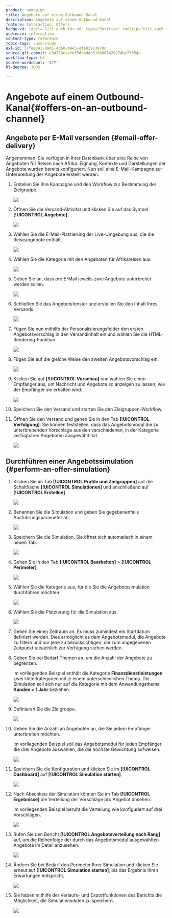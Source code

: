 ```yaml
---
product: campaign
title: Angebote auf einem Outbound-Kanal
description: Angebote auf einem Outbound-Kanal
feature: Interaction, Offers
badge-v8: label="Gilt auch für v8" type="Positive" tooltip="Gilt auch für Campaign v8"
audience: interaction
content-type: reference
topic-tags: case-study
exl-id: 77fee343-09d1-4d60-be43-efe02953a70c
source-git-commit: e34718caefdf5db4ddd61db601420274be77054e
workflow-type: ht
source-wordcount: '477'
ht-degree: 100%

---
```


# Angebote auf einem Outbound-Kanal{#offers-on-an-outbound-channel}



## Angebote per E-Mail versenden {#email-offer-delivery}

Angenommen, Sie verfügen in Ihrer Datenbank über eine Reihe von Angeboten für Reisen nach Afrika. Eignung, Kontexte und Darstellungen der Angebote wurden bereits konfiguriert. Nun soll eine E-Mail-Kampagne zur Unterbreitung der Angebote erstellt werden.

1. Erstellen Sie Ihre Kampagne und den Workflow zur Bestimmung der Zielgruppe.

   ![](assets/offer_delivery_example_001.png)

1. Öffnen Sie die Versand-Aktivität und klicken Sie auf das Symbol **[!UICONTROL Angebote]**.

   ![](assets/offer_delivery_example_002.png)

1. Wählen Sie die E-Mail-Platzierung der Live-Umgebung aus, die die Reiseangebote enthält.

   ![](assets/offer_delivery_example_003.png)

1. Wählen Sie die Kategorie mit den Angeboten für Afrikareisen aus.

   ![](assets/offer_delivery_example_004.png)

1. Geben Sie an, dass pro E-Mail jeweils zwei Angebote unterbreitet werden sollen.

   ![](assets/offer_delivery_example_005.png)

1. Schließen Sie das Angebotsfenster und erstellen Sie den Inhalt Ihres Versands.

   ![](assets/offer_delivery_example_006.png)

1. Fügen Sie nun mithilfe der Personalisierungsfelder den ersten Angebotsvorschlag in den Versandinhalt ein und wählen Sie die HTML-Rendering-Funktion.

   ![](assets/offer_delivery_example_007.png)

1. Fügen Sie auf die gleiche Weise den zweiten Angebotsvorschlag ein.

   ![](assets/offer_delivery_example_008.png)

1. Klicken Sie auf **[!UICONTROL Vorschau]** und wählen Sie einen Empfänger aus, um Nachricht und Angebote so anzeigen zu lassen, wie der Empfänger sie erhalten wird.

   ![](assets/offer_delivery_example_009.png)

1. Speichern Sie den Versand und starten Sie den Zielgruppen-Workflow.
1. Öffnen Sie den Versand und gehen Sie in den Tab **[!UICONTROL Verfolgung]**: Sie können feststellen, dass das Angebotsmodul die zu unterbreitenden Vorschläge aus den verschiedenen, in der Kategorie verfügbaren Angeboten ausgewählt hat.

   ![](assets/offer_delivery_example_010.png)

## Durchführen einer Angebotssimulation {#perform-an-offer-simulation}

1. Klicken Sie im Tab **[!UICONTROL Profile und Zielgruppen]** auf die Schaltfläche **[!UICONTROL Simulationen]** und anschließend auf **[!UICONTROL Erstellen]**.

   ![](assets/offer_simulation_001.png)

1. Benennen Sie die Simulation und geben Sie gegebenenfalls Ausführungsparameter an.

   ![](assets/offer_simulation_example_002.png)

1. Speichern Sie die Simulation. Sie öffnet sich automatisch in einem neuen Tab.

   ![](assets/offer_simulation_example_003.png)

1. Gehen Sie in den Tab **[!UICONTROL Bearbeiten]** > **[!UICONTROL Perimeter]**.

   ![](assets/offer_simulation_example_004.png)

1. Wählen Sie die Kategorie aus, für die Sie die Angebotssimulation durchführen möchten.

   ![](assets/offer_simulation_example_005.png)

1. Wählen Sie die Platzierung für die Simulation aus.

   ![](assets/offer_simulation_example_006.png)

1. Geben Sie einen Zeitraum an. Es muss zumindest ein Startdatum definiert werden. Dies ermöglicht es dem Angebotsmodul, die Angebote zu filtern und nur jene zu berücksichtigen, die zum angegebenen Zeitpunkt tatsächlich zur Verfügung stehen werden.
1. Geben Sie bei Bedarf Themen an, um die Anzahl der Angebote zu begrenzen.

   Im vorliegenden Beispiel enthält die Kategorie **Finanzdienstleistungen** zwei Unterkategorien mit je einem unterschiedlichen Thema. Die Simulation soll sich nur auf die Kategorie mit dem Anwendungsthema **Kunden > 1 Jahr** beziehen.

   ![](assets/offer_simulation_example_007.png)

1. Definieren Sie die Zielgruppe.

   ![](assets/offer_simulation_example_008.png)

1. Geben Sie die Anzahl an Angeboten an, die Sie jedem Empfänger unterbreiten möchten.

   Im vorliegenden Beispiel soll das Angebotsmodul für jeden Empfänger die drei Angebote auswählen, die die höchste Gewichtung aufweisen.

   ![](assets/offer_simulation_example_009.png)

1. Speichern Sie die Konfiguration und klicken Sie im **[!UICONTROL Dashboard]** auf **[!UICONTROL Simulation starten]**.

   ![](assets/offer_simulation_example_010.png)

1. Nach Abschluss der Simulation können Sie im Tab **[!UICONTROL Ergebnisse]** die Verteilung der Vorschläge pro Angebot ansehen.

   Im vorliegenden Beispiel beruht die Verteilung wie konfiguriert auf drei Vorschlägen.

   ![](assets/offer_simulation_example_011.png)

1. Rufen Sie den Bericht **[!UICONTROL Angebotsverteilung nach Rang]** auf, um die Reihenfolge der durch das Angebotsmodul ausgewählten Angebote im Detail anzusehen.

   ![](assets/offer_simulation_example_012.png)

1. Ändern Sie bei Bedarf den Perimeter Ihrer Simulation und klicken Sie erneut auf **[!UICONTROL Simulation starten]**, bis das Ergebnis Ihren Erwartungen entspricht.

   ![](assets/offer_simulation_example_010.png)

1. Sie haben mithilfe der Verlaufs- und Exportfunktionen des Berichts die Möglichkeit, die Simulationsdaten zu speichern.

   ![](assets/offer_simulation_example_013.png)
